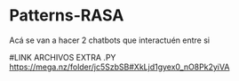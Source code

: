 # Patterns-RASA
Acá se van a hacer 2 chatbots que interactuén entre si


#LINK ARCHIVOS EXTRA .PY
https://mega.nz/folder/jc5SzbSB#XkLjd1gyex0_nO8Pk2yiVA
